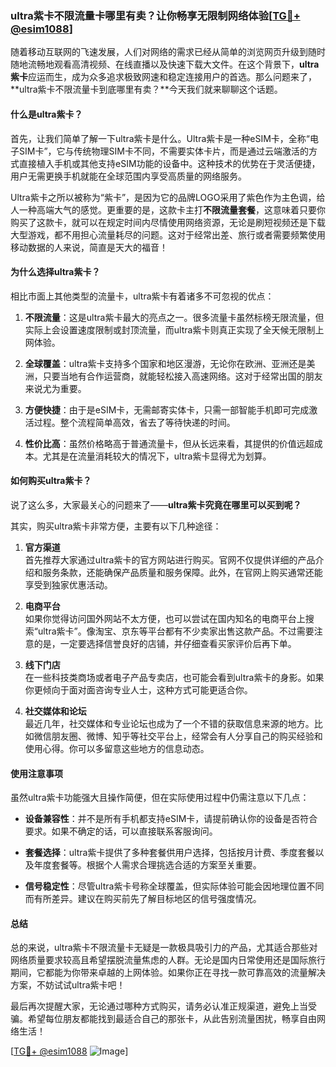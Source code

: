 ### ultra紫卡不限流量卡哪里有卖？让你畅享无限制网络体验[[TG💪+ @esim1088](https://t.me/s/esim1088)]

随着移动互联网的飞速发展，人们对网络的需求已经从简单的浏览网页升级到随时随地流畅地观看高清视频、在线直播以及快速下载大文件。在这个背景下，**ultra紫卡**应运而生，成为众多追求极致网速和稳定连接用户的首选。那么问题来了，**ultra紫卡不限流量卡到底哪里有卖？**今天我们就来聊聊这个话题。

#### **什么是ultra紫卡？**

首先，让我们简单了解一下ultra紫卡是什么。Ultra紫卡是一种eSIM卡，全称“电子SIM卡”，它与传统物理SIM卡不同，不需要实体卡片，而是通过云端激活的方式直接植入手机或其他支持eSIM功能的设备中。这种技术的优势在于灵活便捷，用户无需更换手机就能在全球范围内享受高质量的网络服务。

Ultra紫卡之所以被称为“紫卡”，是因为它的品牌LOGO采用了紫色作为主色调，给人一种高端大气的感觉。更重要的是，这款卡主打**不限流量套餐**，这意味着只要你购买了这款卡，就可以在规定时间内尽情使用网络资源，无论是刷短视频还是下载大型游戏，都不用担心流量耗尽的问题。这对于经常出差、旅行或者需要频繁使用移动数据的人来说，简直是天大的福音！

#### **为什么选择ultra紫卡？**

相比市面上其他类型的流量卡，ultra紫卡有着诸多不可忽视的优点：

1. **不限流量**：这是ultra紫卡最大的亮点之一。很多流量卡虽然标榜无限流量，但实际上会设置速度限制或封顶流量，而ultra紫卡则真正实现了全天候无限制上网体验。
   
2. **全球覆盖**：ultra紫卡支持多个国家和地区漫游，无论你在欧洲、亚洲还是美洲，只要当地有合作运营商，就能轻松接入高速网络。这对于经常出国的朋友来说尤为重要。

3. **方便快捷**：由于是eSIM卡，无需邮寄实体卡，只需一部智能手机即可完成激活过程。整个流程简单高效，省去了等待快递的时间。

4. **性价比高**：虽然价格略高于普通流量卡，但从长远来看，其提供的价值远超成本。尤其是在流量消耗较大的情况下，ultra紫卡显得尤为划算。

#### **如何购买ultra紫卡？**

说了这么多，大家最关心的问题来了——**ultra紫卡究竟在哪里可以买到呢？**

其实，购买ultra紫卡非常方便，主要有以下几种途径：

1. **官方渠道**  
   首先推荐大家通过ultra紫卡的官方网站进行购买。官网不仅提供详细的产品介绍和服务条款，还能确保产品质量和服务保障。此外，在官网上购买通常还能享受到独家优惠活动。

2. **电商平台**  
   如果你觉得访问国外网站不太方便，也可以尝试在国内知名的电商平台上搜索“ultra紫卡”。像淘宝、京东等平台都有不少卖家出售这款产品。不过需要注意的是，一定要选择信誉良好的店铺，并仔细查看买家评价后再下单。

3. **线下门店**  
   在一些科技类商场或者电子产品专卖店，也可能会看到ultra紫卡的身影。如果你更倾向于面对面咨询专业人士，这种方式可能更适合你。

4. **社交媒体和论坛**  
   最近几年，社交媒体和专业论坛也成为了一个不错的获取信息来源的地方。比如微信朋友圈、微博、知乎等社交平台上，经常会有人分享自己的购买经验和使用心得。你可以多留意这些地方的信息动态。

#### **使用注意事项**

虽然ultra紫卡功能强大且操作简便，但在实际使用过程中仍需注意以下几点：

- **设备兼容性**：并不是所有手机都支持eSIM卡，请提前确认你的设备是否符合要求。如果不确定的话，可以直接联系客服询问。
  
- **套餐选择**：ultra紫卡提供了多种套餐供用户选择，包括按月计费、季度套餐以及年度套餐等。根据个人需求合理挑选合适的方案至关重要。

- **信号稳定性**：尽管ultra紫卡号称全球覆盖，但实际体验可能会因地理位置不同而有所差异。建议在购买前先了解目标地区的信号强度情况。

#### **总结**

总的来说，ultra紫卡不限流量卡无疑是一款极具吸引力的产品，尤其适合那些对网络质量要求较高且希望摆脱流量焦虑的人群。无论是国内日常使用还是国际旅行期间，它都能为你带来卓越的上网体验。如果你正在寻找一款可靠高效的流量解决方案，不妨试试ultra紫卡吧！

最后再次提醒大家，无论通过哪种方式购买，请务必认准正规渠道，避免上当受骗。希望每位朋友都能找到最适合自己的那张卡，从此告别流量困扰，畅享自由网络生活！  

[[TG💪+ @esim1088](https://t.me/s/esim1088) ![Image](https://i.postimg.cc/4NQfJmqS/Snipaste-2025-05-13-00-14-12.png)]